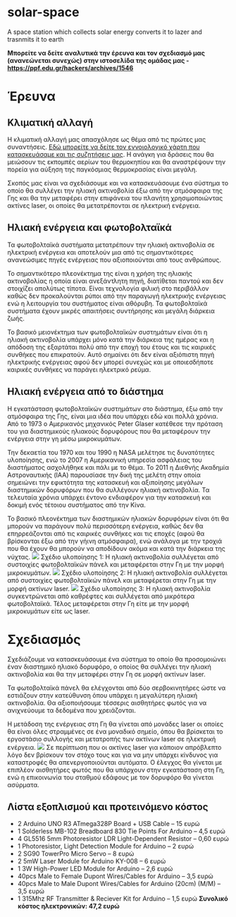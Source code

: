 # solar-space
A space station which collects solar energy converts it to lazer and trasnmits it to earth

**Μπορείτε να δείτε αναλυτικά την έρευνα και τον σχεδιασμό μας (ανανεώνεται συνεχώς) στην ιστοσελίδα της ομάδας μας - https://ppf.edu.gr/hackers/archives/1546**

# Έρευνα
## Κλιματική αλλαγή
Η κλιματική αλλαγή μας απασχόλησε ως θέμα από τις πρώτες μας συναντήσεις. [Εδώ μπορείτε να δείτε τον εννοιολογικό χάρτη που κατασκευάσαμε και τις συζητήσεις μας](https://ppf.edu.gr/hackers/archives/1262 "Εδώ μπορείτε να δείτε τον εννοιολογικό χάρτη που κατασκευάσαμε και τις συζητήσεις μας"). Η ανάγκη για δράσεις που θα μειώσουν τις εκπομπές αερίων του θερμοκηπίου και θα αναστρέψουν την πορεία για αύξηση της παγκόσμιας θερμοκρασίας είναι μεγάλη.

Σκοπός μας είναι να σχεδιάσουμε και να κατασκευάσουμε ένα σύστημα το οποίο θα συλλέγει την ηλιακή ακτινοβολία έξω από την ατμόσφαιρα της Γης και θα την μεταφέρει στην επιφάνεια του πλανήτη χρησιμοποιώντας ακτίνες laser, οι οποίες θα μετατρέπονται σε ηλεκτρική ενέργεια.
## Ηλιακή ενέργεια και φωτοβολταϊκά
Τα φωτοβολταϊκά συστήματα μετατρέπουν την ηλιακή ακτινοβολία σε ηλεκτρική ενέργεια και αποτελούν μια από τις σημαντικότερες ανανεώσιμες πηγές ενέργειας που αξιοποιούνται από τους ανθρώπους.

Το σημαντικότερο πλεονέκτημα της είναι η χρήση της ηλιακής ακτινοβολίας η οποία είναι ανεξάντλητη πηγή, διατίθεται παντού και δεν στοιχίζει απολύτως τίποτα. Είναι τεχνολογία φιλική στο περιβάλλον καθώς δεν προκαλούνται ρύποι από την παραγωγή ηλεκτρικής ενέργειας ενώ η λειτουργία του συστήματος είναι αθόρυβη. Τα φωτοβολταϊκά συστήματα έχουν μικρές απαιτήσεις συντήρησης και μεγάλη διάρκεια ζωής.

Το βασικό μειονέκτημα των φωτοβολταϊκών συστημάτων είναι ότι η ηλιακή ακτινοβολία υπάρχει μόνο κατά την διάρκεια της ημέρας και η απόδοση της εξαρτάται πολύ από την εποχή του έτους και τις καιρικές συνθήκες που επικρατούν. Αυτό σημαίνει ότι δεν είναι αξιόπιστη πηγή ηλεκτρικής ενέργειας αφού δεν μπορεί συνεχώς και με οποιεσδήποτε καιρικές συνθήκες να παράγει ηλεκτρικό ρεύμα.
## Ηλιακή ενέργεια από το διάστημα
Η εγκατάσταση φωτοβολταϊκών συστημάτων στο διάστημα, έξω από την ατμόσφαιρα της Γης, είναι μια ιδέα που υπάρχει εδώ και πολλά χρόνια. Από το 1973 ο Αμερικανός μηχανικός Peter Glaser κατέθεσε την πρόταση του για διαστημικούς ηλιακούς δορυφόρους που θα μεταφέρουν την ενέργεια στην γη μέσω μικροκυμάτων.

Την δεκαετία του 1970 και του 1990 η NASA μελέτησε τις δυνατότητες υλοποίησης, ενώ το 2007 η Αμερικανική υπηρεσία ασφάλειας του διαστήματος ασχολήθηκε και πάλι με το θέμα. Το 2011 η Διεθνής Ακαδημία Αστροναυτικής (IAA) παρουσίασε την δική της μελέτη στην οποία σημειώνει την εφικτότητα της κατασκευή και αξιποίησης μεγάλων διαστημικών δορυφόρων που θα συλλέγουν ηλιακή ακτινοβολία. Τα τελευταία χρόνια υπάρχει έντονο ενδιαφέρον για την κατασκευή και δοκιμή ενός τέτοιου συστήματος από την Κίνα.

Το βασικό πλεονέκτημα των διαστημικών ηλιακών δορυφόρων είναι ότι θα μπορούν να παράγουν πολύ περισσότερη ενέργεια, καθώς δεν θα επηρρεάζονται από τις καιρικές συνθήκες και τις εποχές (αφού θα βρίσκονται έξω από την γήινη ατμόσφαιρα), ενώ ανάλογα με την τροχιά που θα έχουν θα μπορούν να αποδίδουν ακόμα και κατά την διάρκεια της νύχτας.
![](https://ppf.edu.gr/hackers/wp-content/uploads/2020/01/Screenshot_2-1024x568.png)
Σχέδιο υλοποίησης 1: Η ηλιακή ακτινοβολία συλλέγεται από συστοιχίες φωτοβολταϊκών πάνελ και μεταφέρεται στην Γη με την μορφή μικροκυμάτων.
![](https://ppf.edu.gr/hackers/wp-content/uploads/2020/01/Screenshot_3-1024x653.png)
Σχέδιο υλοποίησης 2: Η ηλιακή ακτινοβολία συλλέγεται από συστοιχίες φωτοβολταϊκών πάνελ και μεταφέρεται στην Γη με την μορφή ακτίνων laser.
![](https://ppf.edu.gr/hackers/wp-content/uploads/2020/01/Screenshot_4-1024x582.png)
Σχέδιο υλοποίησης 3: Η ηλιακή ακτινοβολία συγκεντρώνεται από καθρέφτες και συλλέγεται από μικρότερα φωτοβολταϊκά. Τέλος μεταφέρεται στην Γη είτε με την μορφή μικροκυμάτων είτε ως laser.
# Σχεδιασμός
Σχεδιάζουμε να κατασκευάσουμε ένα σύστημα το οποίο θα προσομοιώνει έναν διαστημικό ηλιακό δορυφόρο, ο οποίος θα συλλέγει την ηλιακή ακτινοβολία και θα την μεταφέρει στην Γη σε μορφή ακτίνων laser.

Τα φωτοβολταϊκά πάνελ θα ελέγχονται από δύο σερβοκινητήρες ώστε να εστιάζουν στην κατεύθυνση όπου υπάρχει η μεγαλύτερη ηλιακή ακτινοβολία. Θα αξιοποιήσουμε τέσσερις αισθητήρες φωτός για να ανιχνεύουμε τα δεδομένα που χρειάζονται.

Η μετάδοση της ενέργειας στη Γη θα γίνεται από μονάδες laser οι οποίες θα είναι όλες στραμμένες σε ένα μοναδικό σημείο, όπου θα βρίσκεται το εργοστάσιο συλλογής και μετατροπής των ακτίνων laser σε ηλεκτρική ενέργεια.
![](https://ppf.edu.gr/hackers/wp-content/uploads/2019/12/solar-space-1024x527.png)
Σε περίπτωση που οι ακτίνες laser για κάποιον απρόβλεπτο λόγο δεν βρίσκουν τον στόχο τους και για να μην υπάρχει κίνδυνος για καταστροφές θα απενεργοποιούνται αυτόματα. Ο έλεγχος θα γίνεται με επιπλέον αισθητήρες φωτός που θα υπάρχουν στην εγκατάσταση στη Γη, ενώ η επικοινωνία του σταθμού εδάφους με τον δορυφόρο θα γίνεται ασύρματα.
## Λίστα εξοπλισμού και προτεινόμενο κόστος
- 2 Arduino UNO R3 ATmega328P Board + USB Cable – 15 ευρώ
- 1 Solderless MB-102 Breadboard 830 Tie Points For Arduino – 4,5 ευρώ
- 4 GL5516 5mm Photoresistor LDR Light-Dependent Resistor – 0,60 ευρώ
- 1 Photoresistor, Light Detection Module for Arduino – 2 ευρώ
- 2 SG90 TowerPro Micro Servo – 8 ευρώ
- 2 5mW Laser Module for Arduino KY-008 – 6 ευρώ
- 1 3W High-Power LED Module for Arduino – 2,6 ευρώ
- 40pcs Male to Female Dupont Wires/Cables for Arduino – 3,5 ευρώ
- 40pcs Male to Male Dupont Wires/Cables for Arduino (20cm) (M/M) – 3,5 ευρώ
- 1 315Mhz RF Transmitter & Reciever Kit for Arduino – 1,5 ευρώ
**Συνολικό κόστος ηλεκτρονικών: 47,2 ευρώ**
